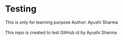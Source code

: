 # Testing
This is only for learning purpose
Author: Ayushi Sharma <br><br>
This repo is created to test GitHub id by Ayushi Sharma
